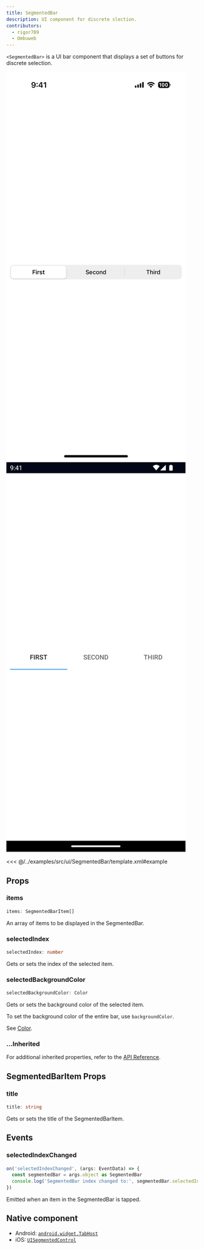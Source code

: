 ```yaml
---
title: SegmentedBar
description: UI component for discrete slection.
contributors:
  - rigor789
  - Ombuweb
---
```


`<SegmentedBar>` is a UI bar component that displays a set of buttons for discrete selection.

<DeviceFrame type="ios">
<img src="../assets/images/screenshots/ios/SegmentedBar.png"/>
</DeviceFrame>
<DeviceFrame type="android">
<img src="../assets/images/screenshots/android/SegmentedBar.png"/>
</DeviceFrame>

<<< @/../examples/src/ui/SegmentedBar/template.xml#example

## Props

### items

```ts
items: SegmentedBarItem[]
```

An array of items to be displayed in the SegmentedBar.

### selectedIndex

```ts
selectedIndex: number
```

Gets or sets the index of the selected item.

### selectedBackgroundColor

```ts
selectedBackgroundColor: Color
```

Gets or sets the background color of the selected item.

To set the background color of the entire bar, use `backgroundColor`.

See [Color](/api/class/Color).

### ...Inherited

For additional inherited properties, refer to the [API Reference](/api/class/SegmentedBar).

## SegmentedBarItem Props

### title

```ts
title: string
```

Gets or sets the title of the SegmentedBarItem.

## Events

### selectedIndexChanged

```ts
on('selectedIndexChanged', (args: EventData) => {
  const segmentedBar = args.object as SegmentedBar
  console.log('SegmentedBar index changed to:', segmentedBar.selectedIndex)
})
```

Emitted when an item in the SegmentedBar is tapped.

## Native component

- Android: [`android.widget.TabHost`](https://developer.android.com/reference/android/widget/TabHost.html)
- iOS: [`UISegmentedControl`](https://developer.apple.com/documentation/uikit/uisegmentedcontrol)
